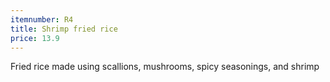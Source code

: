```yaml
---
itemnumber: R4
title: Shrimp fried rice
price: 13.9
---
```

Fried rice made using scallions, mushrooms, spicy seasonings, and shrimp